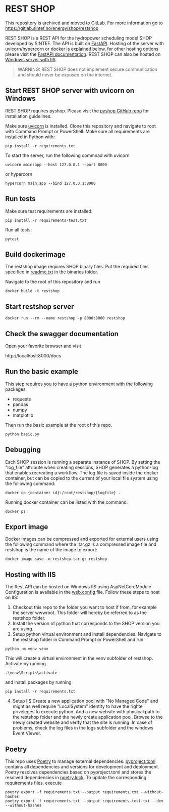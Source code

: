 # REST SHOP

This repository is archived and moved to GitLab. For more information go to https://gitlab.sintef.no/energy/shop/restshop

REST SHOP is a REST API for the hydropower scheduling model SHOP developed by SINTEF. The API is built on [FastAPI](https://fastapi.tiangolo.com/). Hosting of the server with uvicorn/hypercorn or docker is explained below, for other hosting options please visit the [FastAPI documentation](https://fastapi.tiangolo.com/deployment/). REST SHOP can also be hosted on [Windows server with IIS](#hosting-with-iis).

> WARNING: REST SHOP does not implement secure communication and should never be exposed on the internet.

## Start REST SHOP server with uvicorn on Windows

REST SHOP requires pyshop. Please visit the [pyshop GitHub repo](https://github.com/sintef-energy/pyshop) for installation guidelines.

Make sure [uvicorn](https://www.uvicorn.org/) is installed. Clone this repository and navigate to root with Command Prompt or PowerShell. Make sure all requirements are installed in Python with:
```
pip install -r requirements.txt
```

To start the server, run the following commnad with uvicorn
```
uvicorn main:app --host 127.0.0.1 --port 8000
```
or hypercorn
```
hypercorn main:app --bind 127.0.0.1:8000
```

## Run tests

Make sure test requirements are installed:
```
pip install -r requirements-test.txt
```

Run all tests:
```
pytest
```

## Build dockerimage

The restshop image requires SHOP binary files. Put the required files specified in [readme.txt](https://github.com/sintef-energy/restshop/blob/main/binaries/readme.txt) in the binaries folder.

Navigate to the root of this repository and run

```
docker build -t restshop .
```

## Start restshop server

```
docker run --rm --name restshop -p 8000:8000 restshop
```

## Check the swagger documentation

Open your favorite browser and visit

http://localhost:8000/docs

## Run the basic example

This step requires you to have a python environment with the following packages

- requests
- pandas
- numpy
- matplotlib

Then run the basic example at the root of this repo.

```
python basic.py
```

## Debugging

Each SHOP session is running a separate instance of SHOP. By setting the "log_file" attribute when creating sessions, SHOP generates a python-log that enables recreating a workflow. The log file is saved inside the docker container, but can be copied to the current of your local file system using the following command:
```
docker cp {container id}:/root/restshop/{logfile} .
```

Running docker container can be listed with the command:
```
docker ps
```

## Export image

Docker images can be compressed and exported for external users using the following command where the .tar.gz is a compressed image file and restshop is the name of the image to export:
```
docker image save -o restshop.tar.gz restshop
```

## Hosting with IIS

The Rest API can be hosted on Windows IIS using AspNetCoreModule. Configuration is available in the [web.config](https://github.com/sintef-energy/restshop/blob/main/web.config) file. Follow these steps to host on IIS:
1. Checkout this repo to the folder you want to host if from, for example the server wwwroot. This folder will hereby be referred to as the restshop folder.
2. Install the version of python that corresponds to the SHOP version you are using.
3. Setup python virtual environment and install dependencies. Navigate to the restshop folder in Command Prompt or PowerShell and run
```
python -m venv venv
```
This will create a virtual environment in the venv subfolder of restshop. Activate by running
```
.\venv\Scripts\activate
```
and install packages by running
```
pip install -r requirements.txt
```
4. Setup IIS
Create a new application pool with "No Managed Code" and might as well require "LocalSystem" identity to have the righte priveleges to execute python. Add a new website with physical path to the restshop folder and the newly create application pool. Browse to the newly created website and verify that the site is running. In case of problems, check the log files in the logs subfolder and the windows Event Viewer.

## Poetry
This repo uses [Poetry](https://python-poetry.org/) to manage external dependencies. [pyproject.toml](https://github.com/sintef-energy/restshop/blob/main/pyproject.toml) contains all dependencies and versions for development and deployment. Poetry resolves dependencies based on pyproject.toml and stores the resolved dependencies in [poetry.lock](https://github.com/sintef-energy/restshop/blob/main/poetry.lock). To update the corresponding requirements files, execute

```
poetry export -f requirements.txt --output requirements.txt --without-hashes
poetry export -f requirements.txt --output requirements-test.txt --dev --without-hashes
```
